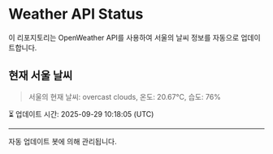 
# Weather API Status

이 리포지토리는 OpenWeather API를 사용하여 서울의 날씨 정보를 자동으로 업데이트합니다.

## 현재 서울 날씨
> 서울의 현재 날씨: overcast clouds, 온도: 20.67°C, 습도: 76%

⏳ 업데이트 시간: 2025-09-29 10:18:05 (UTC)

---
자동 업데이트 봇에 의해 관리됩니다.
